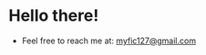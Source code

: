 # Hello there!
- Feel free to reach me at: myfic127@gmail.com
<!---
MYFIC127/MYFIC127 is a ✨ special ✨ repository because its `README.md` (this file) appears on your GitHub profile.
You can click the Preview link to take a look at your changes.
--->
